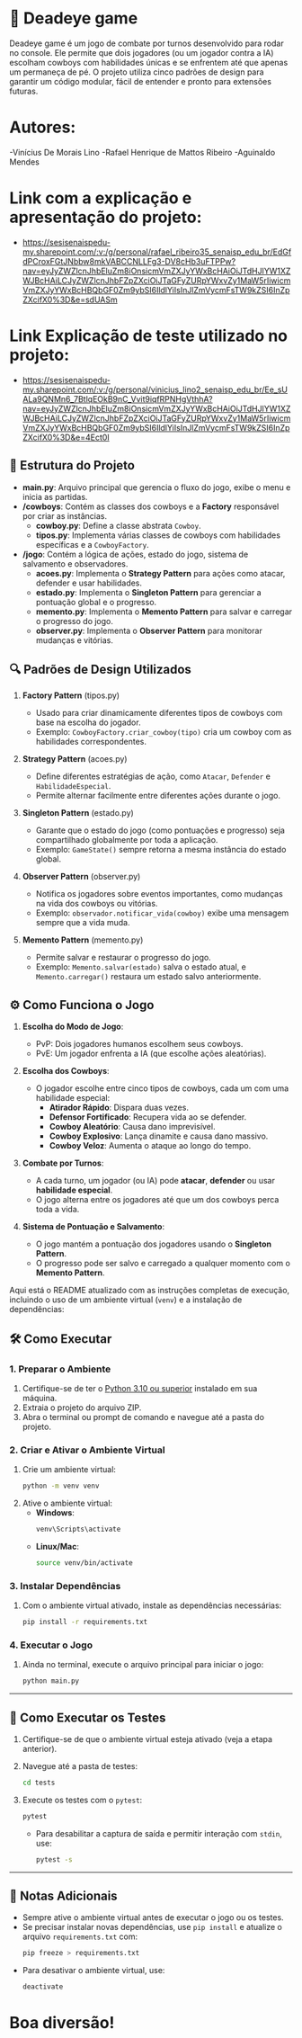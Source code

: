 # 🤠 Deadeye game

Deadeye game é um jogo de combate por turnos desenvolvido para rodar no console. Ele permite que dois jogadores (ou um jogador contra a IA) escolham cowboys com habilidades únicas e se enfrentem até que apenas um permaneça de pé. O projeto utiliza cinco padrões de design para garantir um código modular, fácil de entender e pronto para extensões futuras.

# Autores:
-Vinícius De Morais Lino
-Rafael Henrique de Mattos Ribeiro
-Aguinaldo Mendes

# Link com a explicação e apresentação do projeto:
- https://sesisenaispedu-my.sharepoint.com/:v:/g/personal/rafael_ribeiro35_senaisp_edu_br/EdGfdPCroxFGtJNbbw8mkVABCCNLLFg3-DV8cHb3uFTPPw?nav=eyJyZWZlcnJhbEluZm8iOnsicmVmZXJyYWxBcHAiOiJTdHJlYW1XZWJBcHAiLCJyZWZlcnJhbFZpZXciOiJTaGFyZURpYWxvZy1MaW5rIiwicmVmZXJyYWxBcHBQbGF0Zm9ybSI6IldlYiIsInJlZmVycmFsTW9kZSI6InZpZXcifX0%3D&e=sdUASm


# Link Explicação de teste utilizado no projeto:
- https://sesisenaispedu-my.sharepoint.com/:v:/g/personal/vinicius_lino2_senaisp_edu_br/Ee_sUALa9QNMn6_7BtlqEOkB9nC_Vvit9iqfRPNHgVthhA?nav=eyJyZWZlcnJhbEluZm8iOnsicmVmZXJyYWxBcHAiOiJTdHJlYW1XZWJBcHAiLCJyZWZlcnJhbFZpZXciOiJTaGFyZURpYWxvZy1MaW5rIiwicmVmZXJyYWxBcHBQbGF0Zm9ybSI6IldlYiIsInJlZmVycmFsTW9kZSI6InZpZXcifX0%3D&e=4Ect0I

## 🎯 Estrutura do Projeto

- **main.py**: Arquivo principal que gerencia o fluxo do jogo, exibe o menu e inicia as partidas.
- **/cowboys**: Contém as classes dos cowboys e a **Factory** responsável por criar as instâncias.
  - **cowboy.py**: Define a classe abstrata `Cowboy`.
  - **tipos.py**: Implementa várias classes de cowboys com habilidades específicas e a `CowboyFactory`.
- **/jogo**: Contém a lógica de ações, estado do jogo, sistema de salvamento e observadores.
  - **acoes.py**: Implementa o **Strategy Pattern** para ações como atacar, defender e usar habilidades.
  - **estado.py**: Implementa o **Singleton Pattern** para gerenciar a pontuação global e o progresso.
  - **memento.py**: Implementa o **Memento Pattern** para salvar e carregar o progresso do jogo.
  - **observer.py**: Implementa o **Observer Pattern** para monitorar mudanças e vitórias.

## 🔍 Padrões de Design Utilizados

1. **Factory Pattern** (tipos.py)
   - Usado para criar dinamicamente diferentes tipos de cowboys com base na escolha do jogador.
   - Exemplo: `CowboyFactory.criar_cowboy(tipo)` cria um cowboy com as habilidades correspondentes.

2. **Strategy Pattern** (acoes.py)
   - Define diferentes estratégias de ação, como `Atacar`, `Defender` e `HabilidadeEspecial`.
   - Permite alternar facilmente entre diferentes ações durante o jogo.

3. **Singleton Pattern** (estado.py)
   - Garante que o estado do jogo (como pontuações e progresso) seja compartilhado globalmente por toda a aplicação.
   - Exemplo: `GameState()` sempre retorna a mesma instância do estado global.

4. **Observer Pattern** (observer.py)
   - Notifica os jogadores sobre eventos importantes, como mudanças na vida dos cowboys ou vitórias.
   - Exemplo: `observador.notificar_vida(cowboy)` exibe uma mensagem sempre que a vida muda.

5. **Memento Pattern** (memento.py)
   - Permite salvar e restaurar o progresso do jogo.
   - Exemplo: `Memento.salvar(estado)` salva o estado atual, e `Memento.carregar()` restaura um estado salvo anteriormente.

## ⚙️ Como Funciona o Jogo

1. **Escolha do Modo de Jogo**:
   - PvP: Dois jogadores humanos escolhem seus cowboys.
   - PvE: Um jogador enfrenta a IA (que escolhe ações aleatórias).

2. **Escolha dos Cowboys**:
   - O jogador escolhe entre cinco tipos de cowboys, cada um com uma habilidade especial:
     - **Atirador Rápido**: Dispara duas vezes.
     - **Defensor Fortificado**: Recupera vida ao se defender.
     - **Cowboy Aleatório**: Causa dano imprevisível.
     - **Cowboy Explosivo**: Lança dinamite e causa dano massivo.
     - **Cowboy Veloz**: Aumenta o ataque ao longo do tempo.

3. **Combate por Turnos**:
   - A cada turno, um jogador (ou IA) pode **atacar**, **defender** ou usar **habilidade especial**.
   - O jogo alterna entre os jogadores até que um dos cowboys perca toda a vida.

4. **Sistema de Pontuação e Salvamento**:
   - O jogo mantém a pontuação dos jogadores usando o **Singleton Pattern**.
   - O progresso pode ser salvo e carregado a qualquer momento com o **Memento Pattern**.

Aqui está o README atualizado com as instruções completas de execução, incluindo o uso de um ambiente virtual (`venv`) e a instalação de dependências:

## 🛠️ Como Executar

### 1. Preparar o Ambiente

1. Certifique-se de ter o [Python 3.10 ou superior](https://www.python.org/downloads/) instalado em sua máquina.
2. Extraia o projeto do arquivo ZIP.
3. Abra o terminal ou prompt de comando e navegue até a pasta do projeto.

### 2. Criar e Ativar o Ambiente Virtual

1. Crie um ambiente virtual:
   ```bash
   python -m venv venv
   ```
2. Ative o ambiente virtual:
   - **Windows**:
     ```bash
     venv\Scripts\activate
     ```
   - **Linux/Mac**:
     ```bash
     source venv/bin/activate
     ```

### 3. Instalar Dependências

1. Com o ambiente virtual ativado, instale as dependências necessárias:
   ```bash
   pip install -r requirements.txt
   ```

### 4. Executar o Jogo

1. Ainda no terminal, execute o arquivo principal para iniciar o jogo:
   ```bash
   python main.py
   ```

---

## 🧪 Como Executar os Testes

1. Certifique-se de que o ambiente virtual esteja ativado (veja a etapa anterior).
2. Navegue até a pasta de testes:
   ```bash
   cd tests
   ```
3. Execute os testes com o `pytest`:
   ```bash
   pytest
   ```

   - Para desabilitar a captura de saída e permitir interação com `stdin`, use:
     ```bash
     pytest -s
     ```

---

## 🚀 Notas Adicionais

- Sempre ative o ambiente virtual antes de executar o jogo ou os testes.
- Se precisar instalar novas dependências, use `pip install` e atualize o arquivo `requirements.txt` com:
  ```bash
  pip freeze > requirements.txt
  ```
- Para desativar o ambiente virtual, use:
  ```bash
  deactivate
  ```

# Boa diversão!
